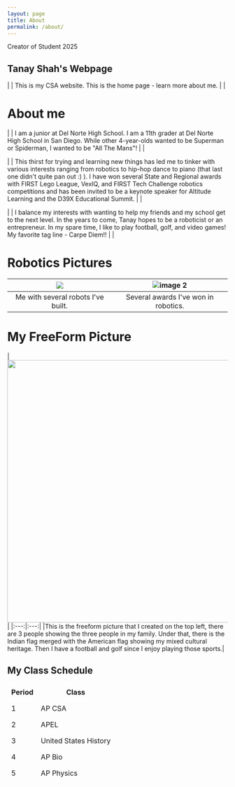 ```yaml
---
layout: page
title: About
permalink: /about/
---
```


Creator of Student 2025


## Tanay Shah's Webpage

| | This is my CSA website. This is the home page - learn more about me. | |

# About me

| | I am a junior at Del Norte High School. I am a 11th grader at Del Norte High School in San Diego. While other 4-year-olds wanted to be Superman or Spiderman, I wanted to be "All The Mans"! | |

| | This thirst for trying and learning new things has led me to tinker with various interests ranging from robotics to hip-hop dance to piano (that last one didn't quite pan out :) ). I have won several State and Regional awards with FIRST Lego League, VexIQ, and FIRST Tech Challenge robotics competitions and has been invited to be a keynote speaker for Altitude Learning and the D39X Educational Summit. | | 

| | I balance my interests with wanting to help my friends and my school get to the next level. In the years to come, Tanay hopes to be a roboticist or an entrepreneur. In my spare time, I like to play football, golf, and video games! My favorite tag line - Carpe Diem!! | | 

# Robotics Pictures

| <img src="https://i.ibb.co/VVCc0M3/IMG-5455-1.jpg"> | ![image 2](https://i.ibb.co/4sR7S69/20230815-192023.jpg) |
|:---:|:---:|
|Me with several robots I've built.| Several awards I've won in robotics.|

# My FreeForm Picture

| <img src="https://i.ibb.co/DRW1kwQ/IMG-5502.jpg" width = auto height = 600px > |
|:---:|:---:|
|This is the freeform picture that I created on the top left, there are 3 people showing the three people in my family. Under that, there is the Indian flag merged with the American flag showing my mixed cultural heritage. Then I have a football and golf since I enjoy playing those sports.|


## My Class Schedule

<table style="border-collapse: collapse; width: 50%;">
  <tr>
    <th style="border: 1px solid white; padding: 8px;">Period</th>
    <th style="border: 1px solid white; padding: 8px;">Class</th>
  </tr>
  <tr>
    <td style="border: 1px solid white; padding: 8px;">1</td>
    <td style="border: 1px solid white; padding: 8px;">AP CSA</td>
  </tr>
  <tr>
    <td style="border: 1px solid white; padding: 8px;">2</td>
    <td style="border: 1px solid white; padding: 8px;">APEL</td>
  </tr>
  <tr>
    <td style="border: 1px solid white; padding: 8px;">3</td>
    <td style="border: 1px solid white; padding: 8px;">United States History</td>
  </tr>
  <tr>
    <td style="border: 1px solid white; padding: 8px;">4</td>
    <td style="border: 1px solid white; padding: 8px;">AP Bio</td>
  </tr>
  <tr>
    <td style="border: 1px solid white; padding: 8px;">5</td>
    <td style="border: 1px solid white; padding: 8px;">AP Physics</td>
  </tr>


